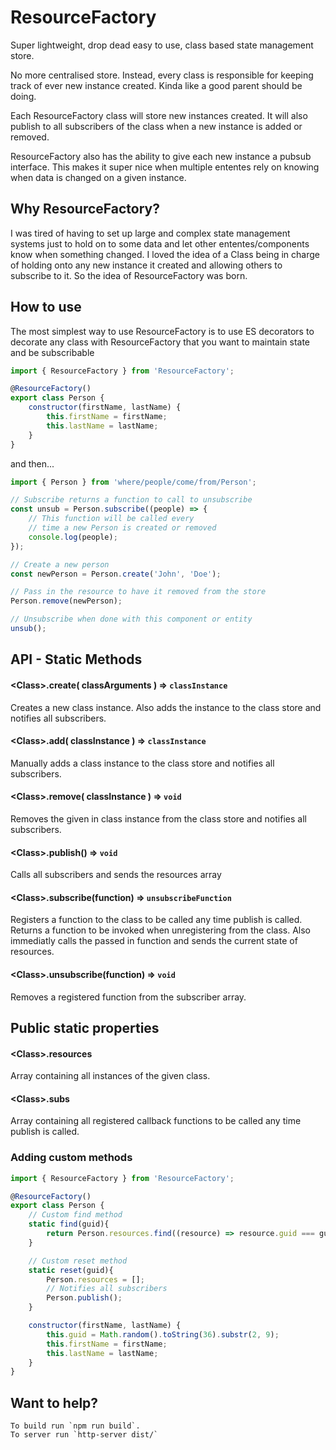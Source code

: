 # ResourceFactory
Super lightweight, drop dead easy to use, class based state management store.

No more centralised store. Instead, every class is responsible for keeping track of ever new instance created. Kinda like a good parent should be doing.

Each ResourceFactory class will store new instances created. It will also publish to all subscribers of the class when a new instance is added or removed.

ResourceFactory also has the ability to give each new instance a pubsub interface. This makes it super nice when multiple ententes rely on knowing when data is changed on a given instance.

## Why ResourceFactory?
I was tired of having to set up large and complex state management systems just to hold on to some data and let other ententes/components know when something changed. I loved the idea of a Class being in charge of holding onto any new instance it created and allowing others to subscribe to it. So the idea of ResourceFactory was born.

## How to use
The most simplest way to use ResourceFactory is to use ES decorators to decorate any class with ResourceFactory that you want to maintain state and be subscribable

```javascript
import { ResourceFactory } from 'ResourceFactory';

@ResourceFactory()
export class Person {
	constructor(firstName, lastName) {
		this.firstName = firstName;
		this.lastName = lastName;
	}
}
```

and then...

```javascript
import { Person } from 'where/people/come/from/Person';

// Subscribe returns a function to call to unsubscribe
const unsub = Person.subscribe((people) => {
	// This function will be called every
	// time a new Person is created or removed
	console.log(people);
});

// Create a new person
const newPerson = Person.create('John', 'Doe');

// Pass in the resource to have it removed from the store
Person.remove(newPerson);

// Unsubscribe when done with this component or entity
unsub();

```


## API - Static Methods
#### \<Class>.create( classArguments ) ⇒ <code>classInstance</code>
Creates a new class instance. Also adds the instance to the class store and notifies all subscribers.

#### \<Class>.add( classInstance ) ⇒ <code>classInstance</code>
Manually adds a class instance to the class store and notifies all subscribers.

#### \<Class>.remove( classInstance ) ⇒ <code>void</code>
Removes the given in class instance from the class store and notifies all subscribers.

#### \<Class>.publish() ⇒ <code>void</code>
Calls all subscribers and sends the resources array

#### \<Class>.subscribe(function) ⇒ <code>unsubscribeFunction</code>
Registers a function to the class to be called any time publish is called. Returns a function to be invoked when unregistering from the class. Also immediatly calls the passed in function and sends the current state of resources.

#### \<Class>.unsubscribe(function) ⇒ <code>void</code>
Removes a registered function from the subscriber array.


## Public static properties
#### \<Class>.resources
Array containing all instances of the given class.

#### \<Class>.subs
Array containing all registered callback functions to be called any time publish is called.



### Adding custom methods
```javascript
import { ResourceFactory } from 'ResourceFactory';

@ResourceFactory()
export class Person {
	// Custom find method
	static find(guid){
		return Person.resources.find((resource) => resource.guid === guid);
	}

	// Custom reset method
	static reset(guid){
		Person.resources = [];
		// Notifies all subscribers
		Person.publish();
	}

	constructor(firstName, lastName) {
		this.guid = Math.random().toString(36).substr(2, 9);
		this.firstName = firstName;
		this.lastName = lastName;
	}
}
```


## Want to help?

```
To build run `npm run build`.
To server run `http-server dist/`
```